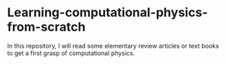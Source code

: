 # Learning-computational-physics-from-scratch
In this repository, I will read some elementary review articles or text books to get a first grasp of computational physics.
